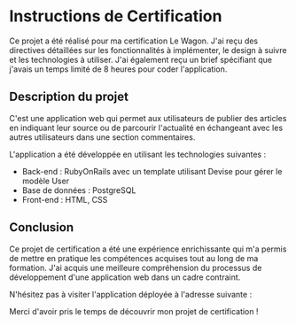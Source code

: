 # Instructions de Certification

Ce projet a été réalisé pour ma certification Le Wagon. J'ai reçu des directives détaillées sur les fonctionnalités à implémenter, le design à suivre et les technologies à utiliser. J'ai également reçu un brief spécifiant que j'avais un temps limité de 8 heures pour coder l'application.

## Description du projet

C'est une application web qui permet aux utilisateurs de publier des articles en indiquant leur source ou de parcourir l'actualité en échangeant avec les autres utilisateurs dans une section commentaires.

L'application a été développée en utilisant les technologies suivantes :

- Back-end : RubyOnRails avec un template utilisant Devise pour gérer le modèle User
- Base de données : PostgreSQL
- Front-end : HTML, CSS

## Conclusion

Ce projet de certification a été une expérience enrichissante qui m'a permis de mettre en pratique les compétences acquises tout au long de ma formation. J'ai acquis une meilleure compréhension du processus de développement d'une application web dans un cadre contraint.

N'hésitez pas à visiter l'application déployée à l'adresse suivante :

Merci d'avoir pris le temps de découvrir mon projet de certification !

